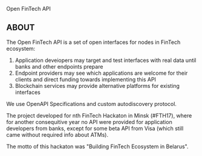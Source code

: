 Open FinTech API

## ABOUT

The Open FinTech API is a set of open interfaces for nodes in FinTech ecosystem:

1. Application deveiopers may target and test interfaces with real data until banks and other endpoints prepare 
2. Endpoint providers may see which applications are welcome for their clients and direct funding towards implementing this API
3. Blockchain services may provide alternative platforms for existing interfaces

We use OpenAPI Specifications and custom autodiscovery protocol.

The project developed for nth FinTech Hackaton in Minsk (#FTH17), where for another consequitive year no API were provided for application developers from banks, except for some beta API from Visa (which still came without required info about ATMs).

The motto of this hackaton was "Building FinTech Ecosystem in Belarus".
